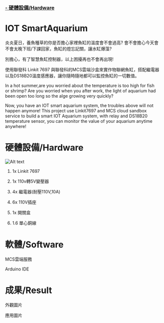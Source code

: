 ### [- 硬體設備/Hardware](#硬體設備hardware) 


# IOT SmartAquarium

炎炎夏日，養魚種草的你是否擔心家裡魚缸的溫度會不會過高?
會不會擔心今天會不會太晚下班/下課回家，魚缸的燈忘記關，讓水缸爆藻?

別擔心，有了智慧魚缸控制器，以上困擾再也不會再出現!

使用聯發科 Linkit 7697 與聯發科的MCS雲端沙盒來實作物聯網魚缸，搭配繼電器以及DS18B20溫度感應器，讓你隨時隨地都可以監控魚缸的一切數值。

In a hot summer,are you worried about the temperature is too high for fish or shrimp?
Are you worried when you after work, the light of aquarium had been open too long so the alge growing very quickly?

Now, you have an IOT smart aquarium system, the troubles above will not happen anymore!
This project use Linkit7697 and MCS cloud sandbox service to build a smart IOT Aquarium system,
with relay and DS18B20 temperature sensor, you can monitor the value of your aquarium anytime anywhere!


# 硬體設備/Hardware
![Alt text](Image/components.jpg "C")

1. 1x Linkit 7697

2. 1x 110v轉5V變壓器

3. 4x 繼電器(耐壓110V,10A)

4. 6x 110V插座

5. 1x 開關盒

6. 1.6 單心銅線


# 軟體/Software
MCS雲端服務

Arduino IDE

# 成果/Result
外觀圖片

應用圖片

